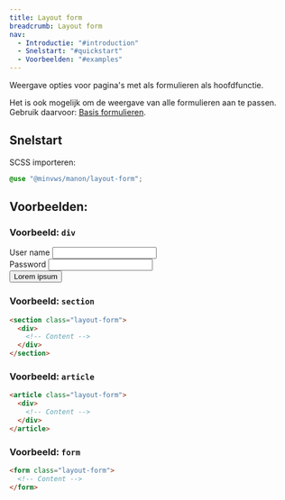 ```yaml
---
title: Layout form
breadcrumb: Layout form
nav:
  - Introductie: "#introduction"
  - Snelstart: "#quickstart"
  - Voorbeelden: "#examples"
---
```


<p id="introduction">Weergave opties voor pagina's met als formulieren als hoofdfunctie.</p>

Het is ook mogelijk om de weergave van alle formulieren aan te passen. Gebruik
daarvoor: [Basis formulieren]({base}/components/components/forms).

<h2 id="quickstart">Snelstart</h2>

SCSS importeren:

```scss
@use "@minvws/manon/layout-form";
```

<h2 id="examples">Voorbeelden:</h2>

### Voorbeeld: `div`

<div class="layout-form">
  <form class="background-color-offset">
    <div>
      <label for="example-div-name-1">User name</label>
      <input type="text" id="example-div-name-1" />
    </div>
    <div>
      <label for="example-div-password-1">Password</label>
      <input type="password" id="example-div-password-1" />
    </div>
    <button type="submit">Lorem ipsum</button>
  </form>
</div>

### Voorbeeld: `section`

```html
<section class="layout-form">
  <div>
    <!-- Content -->
  </div>
</section>
```

### Voorbeeld: `article`

```html
<article class="layout-form">
  <div>
    <!-- Content -->
  </div>
</article>
```

### Voorbeeld: `form`

```html
<form class="layout-form">
  <!-- Content -->
</form>
```
